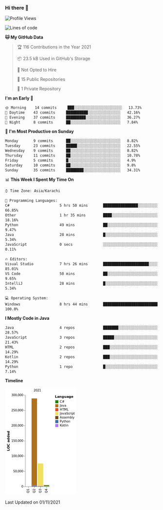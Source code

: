 ### Hi there 👋

<!--
**BilalJaved15/BilalJaved15** is a ✨ _special_ ✨ repository because its `README.md` (this file) appears on your GitHub profile.

Here are some ideas to get you started:

- 🔭 I’m currently working on ...
- 🌱 I’m currently learning ...
- 👯 I’m looking to collaborate on ...
- 🤔 I’m looking for help with ...
- 💬 Ask me about ...
- 📫 How to reach me: ...
- 😄 Pronouns: ...
- ⚡ Fun fact: ...
-->

<!--START_SECTION:waka-->
![Profile Views](http://img.shields.io/badge/Profile%20Views-12-blue)

![Lines of code](https://img.shields.io/badge/From%20Hello%20World%20I%27ve%20Written-368709%20lines%20of%20code-blue)

**🐱 My GitHub Data** 

> 🏆 116 Contributions in the Year 2021
 > 
> 📦 23.5 kB Used in GitHub's Storage 
 > 
> 🚫 Not Opted to Hire
 > 
> 📜 15 Public Repositories 
 > 
> 🔑 1 Private Repository 
 > 
**I'm an Early 🐤** 

```text
🌞 Morning    14 commits     ███░░░░░░░░░░░░░░░░░░░░░░   13.73% 
🌆 Daytime    43 commits     ██████████░░░░░░░░░░░░░░░   42.16% 
🌃 Evening    37 commits     █████████░░░░░░░░░░░░░░░░   36.27% 
🌙 Night      8 commits      ██░░░░░░░░░░░░░░░░░░░░░░░   7.84%

```
📅 **I'm Most Productive on Sunday** 

```text
Monday       9 commits      ██░░░░░░░░░░░░░░░░░░░░░░░   8.82% 
Tuesday      23 commits     █████░░░░░░░░░░░░░░░░░░░░   22.55% 
Wednesday    9 commits      ██░░░░░░░░░░░░░░░░░░░░░░░   8.82% 
Thursday     11 commits     ██░░░░░░░░░░░░░░░░░░░░░░░   10.78% 
Friday       5 commits      █░░░░░░░░░░░░░░░░░░░░░░░░   4.9% 
Saturday     10 commits     ██░░░░░░░░░░░░░░░░░░░░░░░   9.8% 
Sunday       35 commits     ████████░░░░░░░░░░░░░░░░░   34.31%

```


📊 **This Week I Spent My Time On** 

```text
⌚︎ Time Zone: Asia/Karachi

💬 Programming Languages: 
C#                       5 hrs 50 mins       ████████████████░░░░░░░░░   66.85% 
Other                    1 hr 35 mins        ████░░░░░░░░░░░░░░░░░░░░░   18.16% 
Python                   49 mins             ██░░░░░░░░░░░░░░░░░░░░░░░   9.47% 
Java                     28 mins             █░░░░░░░░░░░░░░░░░░░░░░░░   5.34% 
JavaScript               0 secs              ░░░░░░░░░░░░░░░░░░░░░░░░░   0.11%

🔥 Editors: 
Visual Studio            7 hrs 26 mins       █████████████████████░░░░   85.01% 
VS Code                  50 mins             ██░░░░░░░░░░░░░░░░░░░░░░░   9.65% 
IntelliJ                 28 mins             █░░░░░░░░░░░░░░░░░░░░░░░░   5.34%

💻 Operating System: 
Windows                  8 hrs 44 mins       █████████████████████████   100.0%

```

**I Mostly Code in Java** 

```text
Java                     4 repos             ███████░░░░░░░░░░░░░░░░░░   28.57% 
JavaScript               3 repos             █████░░░░░░░░░░░░░░░░░░░░   21.43% 
HTML                     2 repos             ███░░░░░░░░░░░░░░░░░░░░░░   14.29% 
Kotlin                   2 repos             ███░░░░░░░░░░░░░░░░░░░░░░   14.29% 
Python                   1 repo              █░░░░░░░░░░░░░░░░░░░░░░░░   7.14%

```


**Timeline**

![Chart not found](https://raw.githubusercontent.com/BilalJaved15/BilalJaved15/main/charts/bar_graph.png) 


 Last Updated on 01/11/2021
<!--END_SECTION:waka-->
